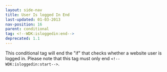 ```yaml
---
layout: side-nav
title: User Is logged In End
last-updated: 01-03-2013
nav-position: 16
parent: conditional
tag: <!--WDK:isloggedin:end-->
deprecated: 1.1
---
```


This conditional tag will end the "if" that checks whether a website user is logged in. Please note that this tag must only end `<!--WDK:isloggedin:start-->`.
